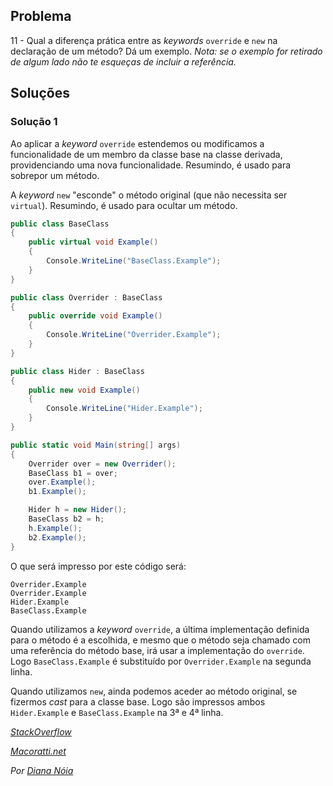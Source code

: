 ## Problema 

11 - Qual a diferença prática entre as _keywords_ `override` e `new` na
declaração de um método? Dá um exemplo.
_Nota: se o exemplo for retirado de algum lado não te esqueças de incluir a
referência._

## Soluções

### Solução 1

Ao aplicar a _keyword_ `override` estendemos ou modificamos a
funcionalidade de um membro da classe base na classe derivada, providenciando
uma nova funcionalidade. Resumindo, é usado para sobrepor um método.

A _keyword_ `new`  "esconde" o método original (que não necessita ser
`virtual`). Resumindo, é usado para ocultar um método.

```csharp
public class BaseClass
{
    public virtual void Example()
    {
        Console.WriteLine("BaseClass.Example");
    }
}

public class Overrider : BaseClass
{
    public override void Example()
    {
        Console.WriteLine("Overrider.Example");
    }
}

public class Hider : BaseClass
{
    public new void Example()
    {
        Console.WriteLine("Hider.Example");
    }
}

public static void Main(string[] args)
{
    Overrider over = new Overrider();
    BaseClass b1 = over;
    over.Example();
    b1.Example();

    Hider h = new Hider();
    BaseClass b2 = h;
    h.Example();
    b2.Example();
}
```

O que será impresso por este código será:

```
Overrider.Example
Overrider.Example
Hider.Example
BaseClass.Example
```

Quando utilizamos a _keyword_ `override`, a última implementação definida para
o método é a escolhida, e mesmo que o método seja chamado com uma referência
do método base, irá usar a implementação do `override`. Logo
`BaseClass.Example` é substituído por `Overrider.Example` na segunda linha.

Quando utilizamos `new`, ainda podemos aceder ao método original, se fizermos
_cast_ para a classe base. Logo são impressos ambos `Hider.Example` e
`BaseClass.Example` na 3ª e 4ª linha.

*[StackOverflow](https://stackoverflow.com/questions/1399127/differencebetween-new-and-override)*

*[Macoratti.net](http://www.macoratti.net/14/04/c_conc1.htm)*

*Por [Diana Nóia](https://github.com/DianaNoia)*